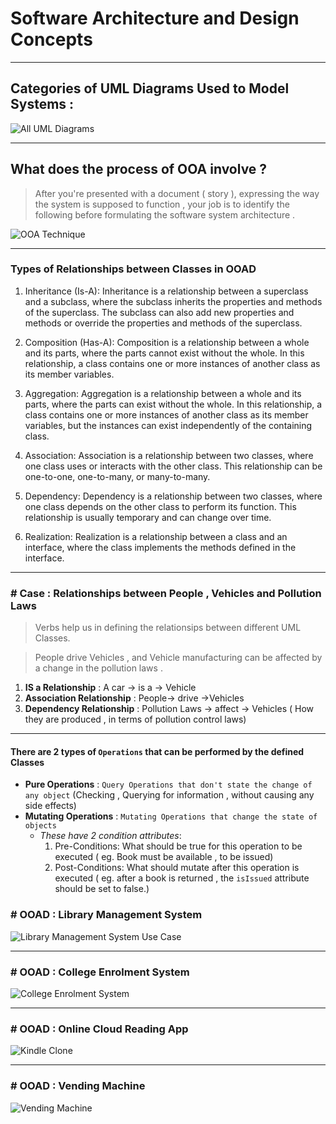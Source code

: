 #  Software Architecture and Design Concepts

---

## Categories of UML Diagrams Used to Model Systems :

![All UML  Diagrams](./pics/diagrams.jpg "Structural and Behavioral Diagrams")

---

## What does the process of OOA involve ?

> After you're presented with a document ( story ), expressing the way the system is supposed to function , your job is to identify the following before formulating the software system architecture .

![OOA Technique](./pics/technique.jpg "OOA Technique")

---
 ### Types of Relationships between Classes in OOAD

1. Inheritance (Is-A): Inheritance is a relationship between a superclass and a subclass, where the subclass inherits the properties and methods of the superclass. The subclass can also add new properties and methods or override the properties and methods of the superclass.

2. Composition (Has-A): Composition is a relationship between a whole and its parts, where the parts cannot exist without the whole. In this relationship, a class contains one or more instances of another class as its member variables.

3. Aggregation: Aggregation is a relationship between a whole and its parts, where the parts can exist without the whole. In this relationship, a class contains one or more instances of another class as its member variables, but the instances can exist independently of the containing class.

4. Association: Association is a relationship between two classes, where one class uses or interacts with the other class. This relationship can be one-to-one, one-to-many, or many-to-many.

5. Dependency: Dependency is a relationship between two classes, where one class depends on the other class to perform its function. This relationship is usually temporary and can change over time.

6. Realization: Realization is a relationship between a class and an interface, where the class implements the methods defined in the interface.

---
### \# Case : Relationships between People , Vehicles and Pollution Laws
 >Verbs help us in defining the relationsips between different UML Classes.

>People drive Vehicles , and Vehicle manufacturing can be affected by a change in the pollution laws .

1. **IS a Relationship** :  A car  -> is a  -> Vehicle  
2. **Association Relationship** : People-> drive ->Vehicles   
3. **Dependency Relationship** : Pollution  Laws -> affect -> Vehicles ( How they are produced , in terms of pollution control laws)
  
---


#### There are 2 types of `Operations` that can be performed by the defined Classes

+ **Pure Operations** : `Query Operations that don't state the change of any object` (Checking , Querying for information , without causing any side effects)
+ **Mutating Operations** : `Mutating Operations that change the state of objects`  
    + _These have 2 condition attributes_:  
        1. Pre-Conditions:  What should be true for this operation to be executed ( eg. Book must be available , to be issued)  
        2. Post-Conditions: What should mutate after this operation is executed ( eg. after a book is returned , the `isIssued` attribute should be set to false.)
    

### \# OOAD : Library Management System

![Library Management System Use Case](./pics/ooad-question-1.jpg "Library Management System")

---

### \# OOAD : College Enrolment System 

 ![College Enrolment System](./pics/enrolment-system.jpg "College Enrolment System")

---

### \# OOAD : Online Cloud Reading App


 ![Kindle Clone](./pics/online-cloud-reading-app.jpg "A Kindle like document reader")

---

 ### \# OOAD : Vending Machine

  ![Vending Machine](./pics/vendingMachine.jpg "OOAD for A Vending Machine")